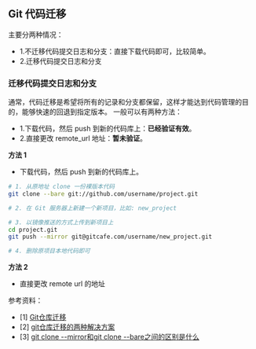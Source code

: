 
## Git 代码迁移

主要分两种情况：
- 1.不迁移代码提交日志和分支：直接下载代码即可，比较简单。
- 2.迁移代码提交日志和分支

### 迁移代码提交日志和分支

通常，代码迁移是希望将所有的记录和分支都保留，这样才能达到代码管理的目的，能够快速的回退到指定版本。
一般可以有两种方法：
- 1.下载代码，然后 push 到新的代码库上：**已经验证有效**。
- 2.直接更改 remote_url 地址：**暂未验证**。

**方法 1**
- 下载代码，然后 push 到新的代码库上。
```sh
# 1. 从原地址 clone 一份裸版本代码
git clone --bare git://github.com/username/project.git

# 2. 在 Git 服务器上新建一个新项目，比如: new_project

# 3. 以镜像推送的方式上传到新项目上
cd project.git  
git push --mirror git@gitcafe.com/username/new_project.git

# 4. 删除原项目本地代码即可
```

**方法 2**
- 直接更改 remote url 的地址



参考资料：
- [1] [Git仓库迁移](http://blog.adoregeek.com/2018/04/17/Git%E4%BB%93%E5%BA%93%E8%BF%81%E7%A7%BB/)
- [2] [git仓库迁移的两种解决方案](http://www.cnblogs.com/ZhangRuoXu/p/6706530.html)
- [3] [git clone --mirror和git clone --bare之间的区别是什么](http://landcareweb.com/questions/420/git-clone-mirrorhe-git-clone-barezhi-jian-de-qu-bie-shi-shi-yao)

